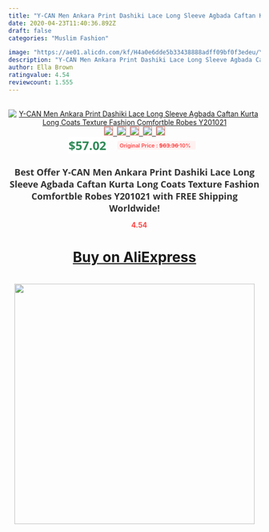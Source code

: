 ```yaml
---
title: "Y-CAN Men Ankara Print Dashiki Lace Long Sleeve Agbada Caftan Kurta Long Coats Texture  Fashion Comfortble Robes Y201021"
date: 2020-04-23T11:40:36.892Z
draft: false
categories: "Muslim Fashion"

image: "https://ae01.alicdn.com/kf/H4a0e6dde5b33438888adff09bf0f3edeu/Y-CAN-Men-Ankara-Print-Dashiki-Lace-Long-Sleeve-Agbada-Caftan-Kurta-Long-Coats-Texture-Fashion.jpg"
description: "Y-CAN Men Ankara Print Dashiki Lace Long Sleeve Agbada Caftan Kurta Long Coats Texture  Fashion Comfortble Robes Y201021"
author: Ella Brown
ratingvalue: 4.54
reviewcount: 1.555
---
```

<br>
<div style="text-align: center;">
<a href="https://s.click.aliexpress.com/e/_A09esH" target="_blank" rel="nofollow noopener noreferrer"><img alt="Y-CAN Men Ankara Print Dashiki Lace Long Sleeve Agbada Caftan Kurta Long Coats Texture  Fashion Comfortble Robes Y201021" class="magnifier-image" src="https://ae01.alicdn.com/kf/H4a0e6dde5b33438888adff09bf0f3edeu/Y-CAN-Men-Ankara-Print-Dashiki-Lace-Long-Sleeve-Agbada-Caftan-Kurta-Long-Coats-Texture-Fashion.jpg_640x640.jpg">
<br>
<img style="border:1px solid salmon" src="https://ae01.alicdn.com/kf/H4a0e6dde5b33438888adff09bf0f3edeu/Y-CAN-Men-Ankara-Print-Dashiki-Lace-Long-Sleeve-Agbada-Caftan-Kurta-Long-Coats-Texture-Fashion.jpg_120x120.jpg">&nbsp;&nbsp;<img style="border:1px solid salmon" src="https://ae01.alicdn.com/kf/Hd2e16e76bcb04d0b958d718271988c89R/Y-CAN-Men-Ankara-Print-Dashiki-Lace-Long-Sleeve-Agbada-Caftan-Kurta-Long-Coats-Texture-Fashion.jpg_120x120.jpg">&nbsp;&nbsp;<img style="border:1px solid salmon" src="https://ae01.alicdn.com/kf/H18b4074d6d304ba99ce86b0a237df584w/Y-CAN-Men-Ankara-Print-Dashiki-Lace-Long-Sleeve-Agbada-Caftan-Kurta-Long-Coats-Texture-Fashion.jpg_120x120.jpg">&nbsp;&nbsp;<img style="border:1px solid salmon" src="https://ae01.alicdn.com/kf/H030c720cebee495ea2e5ca23e78123fby/Y-CAN-Men-Ankara-Print-Dashiki-Lace-Long-Sleeve-Agbada-Caftan-Kurta-Long-Coats-Texture-Fashion.jpg_120x120.jpg">&nbsp;&nbsp;<img style="border:1px solid salmon" src="https://ae01.alicdn.com/kf/He462073e3722464a9cfba0843a0cfd989/Y-CAN-Men-Ankara-Print-Dashiki-Lace-Long-Sleeve-Agbada-Caftan-Kurta-Long-Coats-Texture-Fashion.jpg_120x120.jpg"></a></div><br0>
<div style="text-align: center;"><span style="background-color: white; border: 0px; box-sizing: border-box; color: seagreen; display: inline-block; font-family: &quot;open sans&quot; , &quot;arial&quot; , &quot;helvetica&quot; , sans-serif , &quot;heiti&quot;; font-size: 24px; font-stretch: inherit; font-weight: 700; line-height: inherit; margin: 0px 10px 0px 0px; padding: 0px; vertical-align: middle;">$57.02 </span>
<span style="background: rgb(255 , 241 , 241); border-radius: 3px; border: 0px; box-sizing: border-box; color: #ff4747; display: inline-block; font-family: inherit; font-size: 12px; font-stretch: inherit; font-style: inherit; font-variant: inherit; font-weight: 600; line-height: inherit; margin: 0px; padding: 2px 5px; transform: scale(0.9); vertical-align: middle;">Original Price : <b style="text-decoration: line-through;">$63.36 </b> 10%&nbsp;&nbsp;</span></div>
<h1 style="color: #333333; display: inline-block; font-family: &quot;open sans&quot; , &quot;arial&quot; , &quot;helvetica&quot; , sans-serif , &quot;heiti&quot;; font-size: 18px; font-stretch: inherit; font-weight: 700; text-align: center;">Best Offer Y-CAN Men Ankara Print Dashiki Lace Long Sleeve Agbada Caftan Kurta Long Coats Texture  Fashion Comfortble Robes Y201021 with FREE Shipping Worldwide!</h1>
<div style="color: #ff4747; text-align: center;">
<img src="https://4.bp.blogspot.com/-M0ZcTcb-5uY/XleCXlxnR4I/AAAAAAAAAEc/OrjgMkXV1oMQFaCRZj5HQwOCBcu3w1FegCPcBGAYYCw/s1600/star.png" style="height: 15px;">&nbsp;<b>4.54</b></div>
<div class="button_cont" align="center"><a class="buynow_a" href="https://s.click.aliexpress.com/e/_A09esH" target="_blank" rel="nofollow noopener noreferrer"><H1>Buy on AliExpress</H1></a></div><br>
<div class="separator" style="clear: both; text-align: center;">
<img src="https://lh3.googleusercontent.com/-pTy5HemUv9M/XlePHvY0dAI/AAAAAAAAAE4/0nX5iRUoIWY8eMW9Dpxeirr157OZliDIgCLcBGAsYHQ/s1600/badge.gif" width="480">
</div>
